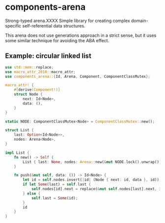 # components-arena

Strong-typed arena.XXXX
Simple library for creating complex domain-specific self-referential data structures.

This arena does not use generations approach in a strict sense,
but it uses some similar technique for avoiding the ABA effect.

## Example: circular linked list

```rust
use std::mem::replace;
use macro_attr_2018::macro_attr;
use components_arena::{Id, Arena, Component, ComponentClassMutex};

macro_attr! {
    #[derive(Component!)]
    struct Node {
        next: Id<Node>,
        data: (),
    }
}

static NODE: ComponentClassMutex<Node> = ComponentClassMutex::new();

struct List {
    last: Option<Id<Node>>,
    nodes: Arena<Node>,
}

impl List {
    fn new() -> Self {
        List { last: None, nodes: Arena::new(&mut NODE.lock().unwrap()) }
    }

    fn push(&mut self, data: ()) -> Id<Node> {
        let id = self.nodes.insert(|id| (Node { next: id, data }, id));
        if let Some(last) = self.last {
            self.nodes[id].next = replace(&mut self.nodes[last].next, id);
        } else {
            self.last = Some(id);
        }
        id
    }
}
```
